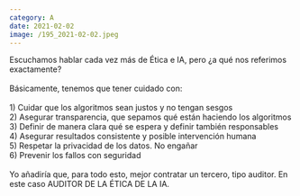 ```yaml
--- 
category: A 
date: 2021-02-02 
image: /195_2021-02-02.jpeg 
--- 
```


Escuchamos hablar cada vez más de Ética e IA, pero ¿a qué nos referimos exactamente?<br><br>Básicamente, tenemos que tener cuidado con:<br><br>1) Cuidar que los algoritmos sean justos y no tengan sesgos<br>2) Asegurar transparencia, que sepamos qué están haciendo los algoritmos<br>3) Definir de manera clara qué se espera y definir también responsables<br>4) Asegurar resultados consistente y posible intervención humana<br>5) Respetar la privacidad de los datos. No engañar<br>6) Prevenir los fallos con seguridad<br><br>Yo añadiría que, para todo esto, mejor contratar un tercero, tipo auditor. En este caso AUDITOR DE LA ÉTICA DE LA IA.